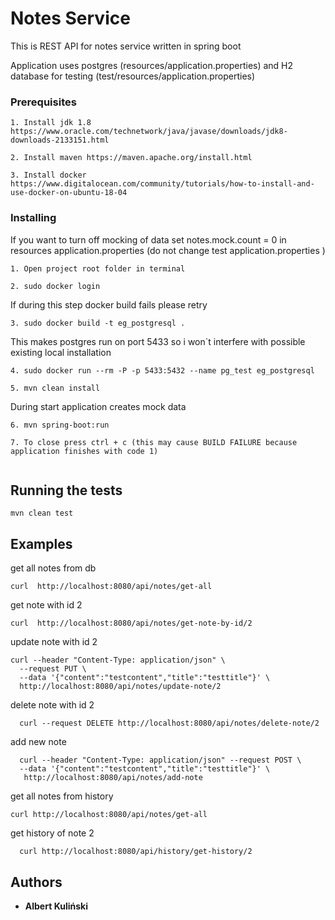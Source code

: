 # Notes Service

This is REST API for notes service written in spring boot 

Application uses postgres (resources/application.properties) and H2 database for testing (test/resources/application.properties) 

### Prerequisites
``` 
1. Install jdk 1.8 https://www.oracle.com/technetwork/java/javase/downloads/jdk8-downloads-2133151.html
```
```
2. Install maven https://maven.apache.org/install.html
```
```
3. Install docker https://www.digitalocean.com/community/tutorials/how-to-install-and-use-docker-on-ubuntu-18-04
```


### Installing

If you want to turn off mocking of data set notes.mock.count = 0 in resources application.properties (do not change test application.properties )

```
1. Open project root folder in terminal
```
```$xslt
2. sudo docker login
```
If during this step docker build fails please retry
```
3. sudo docker build -t eg_postgresql .
```
This makes postgres run on port 5433 so i won`t interfere with possible existing local installation
```
4. sudo docker run --rm -P -p 5433:5432 --name pg_test eg_postgresql
```

```
5. mvn clean install
```

During start application creates mock data 
```
6. mvn spring-boot:run    
```

```$xslt
7. To close press ctrl + c (this may cause BUILD FAILURE because application finishes with code 1)
 
```

## Running the tests

```$xslt
mvn clean test
```

## Examples

get all notes from db  

```
curl  http://localhost:8080/api/notes/get-all
```

get note with id 2
```
curl  http://localhost:8080/api/notes/get-note-by-id/2
```


update note with id 2

```
curl --header "Content-Type: application/json" \
  --request PUT \
  --data '{"content":"testcontent","title":"testtitle"}' \
  http://localhost:8080/api/notes/update-note/2
```

delete note with id 2

```
  curl --request DELETE http://localhost:8080/api/notes/delete-note/2
```
add new note

```
  curl --header "Content-Type: application/json" --request POST \
  --data '{"content":"testcontent","title":"testtitle"}' \
   http://localhost:8080/api/notes/add-note
```
get all notes from history 

```
curl http://localhost:8080/api/notes/get-all
```
get history of note 2
  
```
  curl http://localhost:8080/api/history/get-history/2
```

## Authors

* **Albert Kuliński** 
